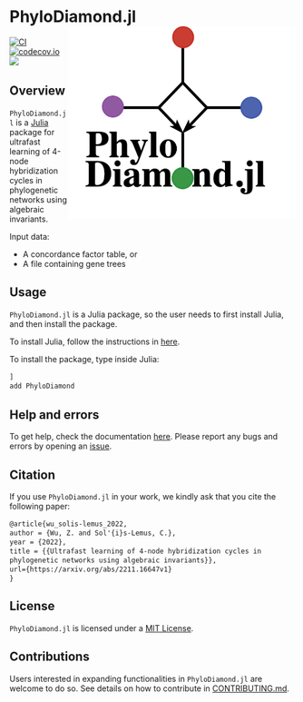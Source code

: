 # PhyloDiamond.jl <picture> <source media="(prefers-color-scheme: dark)" srcset="docs/logo_unrooted_trans.png"><img alt="phylodiamond logo" src="docs/logo_unrooted_trans.png" align=right width="400"></picture>

[![CI](https://github.com/solislemuslab/PhyloDiamond.jl/actions/workflows/CI.yml/badge.svg)](https://github.com/solislemuslab/PhyloDiamond.jl/actions/workflows/CI.yml)
[![codecov.io](https://codecov.io/gh/zwu363/PhyloDiamond.jl/branch/master/graph/badge.svg?token=AXGI6GHHCY)](http://codecov.io/gh/zwu363/PhyloDiamond.jl)
[![](https://img.shields.io/badge/docs-dev-blue.svg)](https://solislemuslab.github.io/PhyloDiamond.jl/dev)

## Overview

`PhyloDiamond.jl` is a [Julia](http://julialang.org/) package for ultrafast learning of 4-node hybridization cycles in phylogenetic networks using algebraic invariants.

Input data:
- A concordance factor table, or
- A file containing gene trees

## Usage

`PhyloDiamond.jl` is a Julia package, so the user needs to first install Julia, and then install the package.

To install Julia, follow the instructions in [here](https://julialang.org/downloads/).

To install the package, type inside Julia:
```julia
]
add PhyloDiamond
```

## Help and errors

To get help, check the documentation [here](https://solislemuslab.github.io/PhyloDiamond.jl/dev). Please report any bugs and errors by opening an
[issue](https://github.com/solislemuslab/PhyloDiamond.jl/issues/new).

## Citation

If you use `PhyloDiamond.jl` in your work, we kindly ask that you cite the following paper: 
```
@article{wu_solis-lemus_2022,
author = {Wu, Z. and Sol'{i}s-Lemus, C.},
year = {2022},
title = {{Ultrafast learning of 4-node hybridization cycles in phylogenetic networks using algebraic invariants}},
url={https://arxiv.org/abs/2211.16647v1}
}
```

## License

`PhyloDiamond.jl` is licensed under a
[MIT License](https://github.com/solislemuslab/PhyloDiamond.jl/blob/master/LICENSE).


## Contributions

Users interested in expanding functionalities in `PhyloDiamond.jl` are welcome to do so. See details on how to contribute in [CONTRIBUTING.md](https://github.com/solislemuslab/PhyloDiamond.jl/blob/master/CONTRIBUTING.md).

                        
